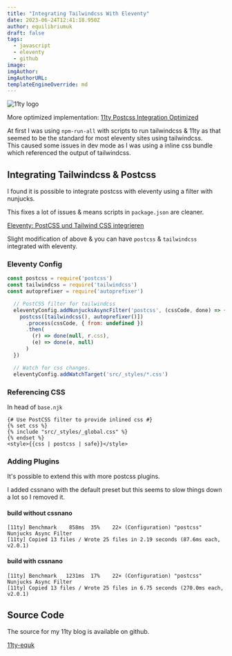 ```yaml
---
title: "Integrating Tailwindcss With Eleventy"
date: 2023-06-24T12:41:18.950Z
author: equilibriumuk
draft: false
tags:
  - javascript
  - eleventy
  - github
image:
imgAuthor:
imgAuthorURL:
templateEngineOverride: md
---
```


<p class="text-center"><img src="/media/images/11ty-200.webp" alt="11ty logo" class="inline"></p>

<article class="message is-info">
  <div class="message-body">
    <i class="fa fa-info-circle"></i> More optimized implementation: <a href="/2023/06/29/11ty-postcss-integration-optimized/">11ty Postcss Integration Optimized</a>
  </div>
</article>

At first I was using `npm-run-all` with scripts to run tailwindcss & 11ty as that seemed to be the standard for most eleventy sites using tailwindcss.<br/>
This caused some issues in dev mode as I was using a inline css bundle which referenced the output of tailwindcss.

## Integrating Tailwindcss & Postcss

I found it is possible to integrate postcss with eleventy using a filter with nunjucks.

This fixes a lot of issues & means scripts in `package.json` are cleaner.

<i class="fa fa-link"></i> <a href="https://zenzes.me/eleventy-postcss-und-tailwind-css-integrieren/" target="_blank" rel="noopener noreferrer">Eleventy: PostCSS und Tailwind CSS integrieren</a>

Slight modification of above & you can have `postcss` & `tailwindcss` integrated with eleventy.

### Eleventy Config

```js
const postcss = require('postcss')
const tailwindcss = require('tailwindcss')
const autoprefixer = require('autoprefixer')
```

```js
  // PostCSS filter for tailwindcss
  eleventyConfig.addNunjucksAsyncFilter('postcss', (cssCode, done) => {
    postcss([tailwindcss(), autoprefixer()])
      .process(cssCode, { from: undefined })
      .then(
        (r) => done(null, r.css),
        (e) => done(e, null)
      )
  })
```

```js
  // Watch for css changes.
  eleventyConfig.addWatchTarget('src/_styles/*.css')
```

### Referencing CSS

In head of `base.njk`

```liquid
{# Use PostCSS filter to provide inlined css #}
{% set css %}
{% include "src/_styles/_global.css" %}
{% endset %}
<style>{{css | postcss | safe}}</style>
```

### Adding Plugins

It's possible to extend this with more postcss plugins.

I added cssnano with the default preset but this seems to slow things down a lot so I removed it.

#### build without cssnano

```
[11ty] Benchmark    858ms  35%    22× (Configuration) "postcss" Nunjucks Async Filter
[11ty] Copied 13 files / Wrote 25 files in 2.19 seconds (87.6ms each, v2.0.1)
```

#### build with cssnano

```
[11ty] Benchmark   1231ms  17%    22× (Configuration) "postcss" Nunjucks Async Filter
[11ty] Copied 13 files / Wrote 25 files in 6.75 seconds (270.0ms each, v2.0.1)
```

## Source Code

The source for my 11ty blog is available on github.

<a class="github" href="https://github.com/equk/11ty-equk" aria-label="View on GitHub" target="_blank" rel="noopener noreferrer"><i class="fa fa-github"></i> 11ty-equk</a>
